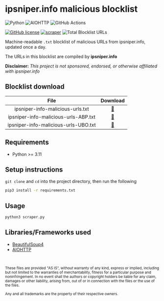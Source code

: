 # ipsniper.info malicious blocklist

![Python](https://img.shields.io/badge/Python-FFD43B?style=for-the-badge&logo=python&logoColor=blue)
![AIOHTTP](https://img.shields.io/badge/AIOHTTP-2C5BB4?style=for-the-badge&logo=aiohttp&logoColor=white)
![GitHub Actions](https://img.shields.io/badge/GitHub_Actions-2088FF?style=for-the-badge&logo=github-actions&logoColor=white)

[![GitHub license](https://img.shields.io/badge/LICENSE-BSD--3--CLAUSE-GREEN?style=for-the-badge)](LICENSE)
[![scraper](https://img.shields.io/github/workflow/status/elliotwutingfeng/ipsniper-info-malicious/scraper?label=SCRAPER&style=for-the-badge)](https://github.com/elliotwutingfeng/ipsniper-info-malicious/actions/workflows/scraper.yml)
<img src="https://tokei-rs.onrender.com/b1/github/elliotwutingfeng/ipsniper-info-malicious?label=Total%20Blocklist%20URLS&style=for-the-badge" alt="Total Blocklist URLs"/>

Machine-readable `.txt` blocklist of malicious URLs from ipsniper.info, updated once a day.

The URLs in this blocklist are compiled by **ipsniper.info**

**Disclaimer:** _This project is not sponsored, endorsed, or otherwise affiliated with ipsniper.info_

## Blocklist download

| File | Download |
|:-:|:-:|
| ipsniper-info-malicious-urls.txt | [:floppy_disk:](ipsniper-info-malicious-urls.txt?raw=true) |
| ipsniper-info-malicious-urls-ABP.txt | [:floppy_disk:](ipsniper-info-malicious-urls-ABP.txt?raw=true) |
| ipsniper-info-malicious-urls-UBO.txt | [:floppy_disk:](ipsniper-info-malicious-urls-UBO.txt?raw=true) |

## Requirements

-   Python >= 3.11

## Setup instructions

`git clone` and `cd` into the project directory, then run the following

```bash
pip3 install -r requirements.txt
```

## Usage

```bash
python3 scraper.py
```

## Libraries/Frameworks used

-   [BeautifulSoup4](https://beautiful-soup-4.readthedocs.io)
-   [AIOHTTP](https://docs.aiohttp.org/en/stable)

&nbsp;

<sup>These files are provided "AS IS", without warranty of any kind, express or implied, including but not limited to the warranties of merchantability, fitness for a particular purpose and noninfringement. In no event shall the authors or copyright holders be liable for any claim, damages or other liability, arising from, out of or in connection with the files or the use of the files.</sup>

<sub>Any and all trademarks are the property of their respective owners.</sub>
